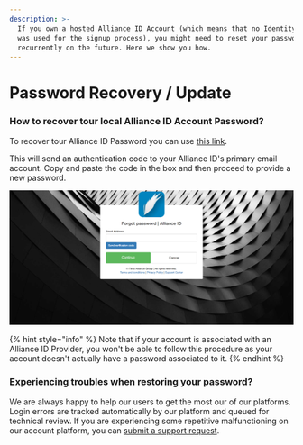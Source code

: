 ```yaml
---
description: >-
  If you own a hosted Alliance ID Account (which means that no Identity Provider
  was used for the signup process), you might need to reset your password
  recurrently on the future. Here we show you how.
---
```


# Password Recovery / Update

### How to recover tour local Alliance ID Account Password?

To recover tour Alliance ID Password you can use [this link](https://fenixalliance.com.co/account/ResetPassword). 

This will send an authentication code to your Alliance ID's primary email account. Copy and paste the code in the box and then proceed to provide a new password.

![Local account password reset page.](../../.gitbook/assets/image%20%2810%29.png)

{% hint style="info" %}
Note that if your account is associated with an Alliance ID Provider, you won't be able to follow this procedure as your account doesn't actually have a password associated to it.
{% endhint %}

### Experiencing troubles when restoring your password?

We are always happy to help our users to get the most our of our platforms. Login errors are tracked automatically by our platform and queued for technical review. If you are experiencing some repetitive malfunctioning on our account platform, you can [submit a support request](https://fenixalliance.com.co/support/contact). 

